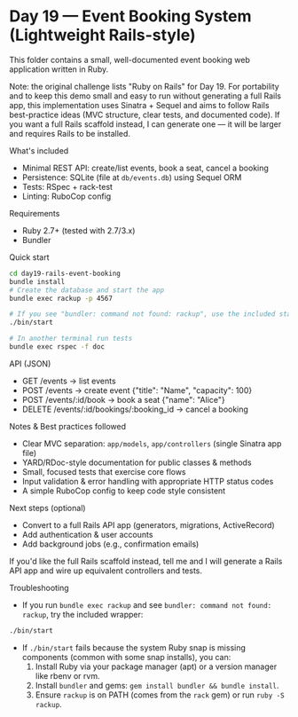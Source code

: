 # Day 19 — Event Booking System (Lightweight Rails-style)

This folder contains a small, well-documented event booking web application written in Ruby.

Note: the original challenge lists "Ruby on Rails" for Day 19. For portability and to keep this demo small and easy to run without generating a full Rails app, this implementation uses Sinatra + Sequel and aims to follow Rails best-practice ideas (MVC structure, clear tests, and documented code). If you want a full Rails scaffold instead, I can generate one — it will be larger and requires Rails to be installed.

What's included
- Minimal REST API: create/list events, book a seat, cancel a booking
- Persistence: SQLite (file at `db/events.db`) using Sequel ORM
- Tests: RSpec + rack-test
- Linting: RuboCop config

Requirements
- Ruby 2.7+ (tested with 2.7/3.x)
- Bundler

Quick start

```bash
cd day19-rails-event-booking
bundle install
# Create the database and start the app
bundle exec rackup -p 4567

# If you see "bundler: command not found: rackup", use the included start wrapper:
./bin/start

# In another terminal run tests
bundle exec rspec -f doc
```

API (JSON)
- GET /events -> list events
- POST /events -> create event {"title": "Name", "capacity": 100}
- POST /events/:id/book -> book a seat {"name": "Alice"}
- DELETE /events/:id/bookings/:booking_id -> cancel a booking

Notes & Best practices followed
- Clear MVC separation: `app/models`, `app/controllers` (single Sinatra app file)
- YARD/RDoc-style documentation for public classes & methods
- Small, focused tests that exercise core flows
- Input validation & error handling with appropriate HTTP status codes
- A simple RuboCop config to keep code style consistent

Next steps (optional)
- Convert to a full Rails API app (generators, migrations, ActiveRecord)
- Add authentication & user accounts
- Add background jobs (e.g., confirmation emails)

If you'd like the full Rails scaffold instead, tell me and I will generate a Rails API app and wire up equivalent controllers and tests.

Troubleshooting
- If you run `bundle exec rackup` and see `bundler: command not found: rackup`, try the included wrapper:

```bash
./bin/start
```

- If `./bin/start` fails because the system Ruby snap is missing components (common with some snap installs), you can:
	1. Install Ruby via your package manager (apt) or a version manager like rbenv or rvm.
	2. Install `bundler` and gems: `gem install bundler && bundle install`.
	3. Ensure `rackup` is on PATH (comes from the `rack` gem) or run `ruby -S rackup`.


